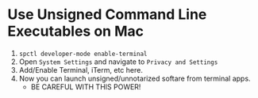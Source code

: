 # Use Unsigned Command Line Executables on Mac

1. `spctl developer-mode enable-terminal`
1. Open `System Settings` and navigate to `Privacy and Settings`
1. Add/Enable Terminal, iTerm, etc here.
1. Now you can launch unsigned/unnotarized softare from terminal apps.
	* BE CAREFUL WITH THIS POWER!